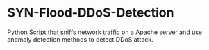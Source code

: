 # SYN-Flood-DDoS-Detection
Python Script that sniffs network traffic on a Apache server and use anomaly detection methods to detect DDoS attack. 
